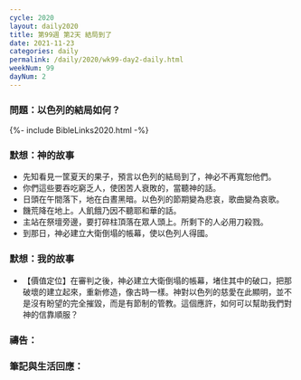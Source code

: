 ```yaml
---
cycle: 2020
layout: daily2020
title: 第99週 第2天 結局到了
date: 2021-11-23
categories: daily
permalink: /daily/2020/wk99-day2-daily.html
weekNum: 99
dayNum: 2
---
```


### 問題：以色列的結局如何？

{%- include BibleLinks2020.html -%}

### 默想：神的故事
+ 先知看見一筐夏天的果子，預言以色列的結局到了，神必不再寬恕他們。
+ 你們這些要吞吃窮乏人，使困苦人衰敗的，當聽神的話。
+ 日頭在午間落下，地在白晝黑暗。以色列的節期變為悲哀，歌曲變為哀歌。
+ 饑荒降在地上。人飢餓乃因不聽耶和華的話。
+ 主站在祭壇旁邊，要打碎柱頂落在眾人頭上。所剩下的人必用刀殺戮。
+ 到那日，神必建立大衛倒塌的帳幕，使以色列人得國。

### 默想：我的故事
+ 【價值定位】在審判之後，神必建立大衛倒塌的帳幕，堵住其中的破口，把那破壞的建立起來，重新修造，像古時一樣。神對以色列的慈愛在此顯明，並不是沒有盼望的完全摧毀，而是有節制的管教。這個應許，如何可以幫助我們對神的信靠順服？

### 禱告：

### 筆記與生活回應：
